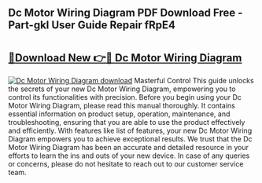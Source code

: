 ## Dc Motor Wiring Diagram PDF Download Free - Part-gkI User Guide Repair fRpE4

# <h2><a href="http://dfqhog.blite.top/?on=Dc+Motor+Wiring+Diagram">🔗Download New 👉🔴 Dc Motor Wiring Diagram</a></h2>

[![Dc Motor Wiring Diagram download](https://i.imgur.com/lujVjoI.png)](http://dfqhog.blite.top/?on=Dc+Motor+Wiring+Diagram)
Masterful Control This guide unlocks the secrets of your new Dc Motor Wiring Diagram, empowering you to control its functionalities with precision. Before you begin using your Dc Motor Wiring Diagram, please read this manual thoroughly. It contains essential information on product setup, operation, maintenance, and troubleshooting, ensuring that you are able to use the product effectively and efficiently. With features like list of features, your new Dc Motor Wiring Diagram empowers you to achieve exceptional results. We trust that the Dc Motor Wiring Diagram has been an accurate and detailed resource in your efforts to learn the ins and outs of your new device. In case of any queries or concerns, please do not hesitate to reach out to our customer service team.
